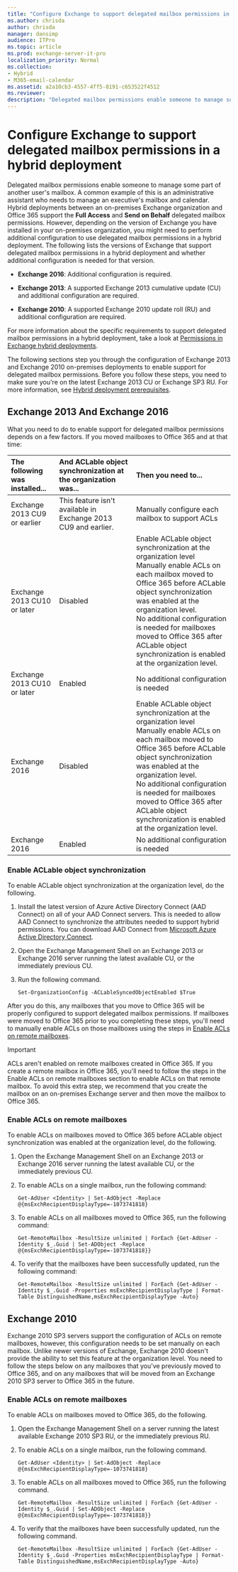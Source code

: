 ```yaml
---
title: "Configure Exchange to support delegated mailbox permissions in a hybrid deployment"
ms.author: chrisda
author: chrisda
manager: dansimp
audience: ITPro
ms.topic: article
ms.prod: exchange-server-it-pro
localization_priority: Normal
ms.collection:
- Hybrid
- M365-email-calendar
ms.assetid: a2a10cb3-4557-4ff5-8191-c653522f4512
ms.reviewer: 
description: "Delegated mailbox permissions enable someone to manage some part of another user's mailbox. A common example of this is an administrative assistant who needs to manage an executive's mailbox and calendar. Hybrid deployments between an on-premises Exchange organization and Office 365 support the Full Access and Send on Behalf delegated mailbox permissions. However, depending on the version of Exchange you have installed in your on-premises organization, you might need to perform additional configuration to use delegated mailbox permissions in a hybrid deployment. The following lists the versions of Exchange that support delegated mailbox permissions in a hybrid deployment and whether additional configuration is needed for that version."
---
```


# Configure Exchange to support delegated mailbox permissions in a hybrid deployment

Delegated mailbox permissions enable someone to manage some part of another user's mailbox. A common example of this is an administrative assistant who needs to manage an executive's mailbox and calendar. Hybrid deployments between an on-premises Exchange organization and Office 365 support the **Full Access** and **Send on Behalf** delegated mailbox permissions. However, depending on the version of Exchange you have installed in your on-premises organization, you might need to perform additional configuration to use delegated mailbox permissions in a hybrid deployment. The following lists the versions of Exchange that support delegated mailbox permissions in a hybrid deployment and whether additional configuration is needed for that version.

- **Exchange 2016**: Additional configuration is required.

- **Exchange 2013**: A supported Exchange 2013 cumulative update (CU) and additional configuration are required.

- **Exchange 2010**: A supported Exchange 2010 update roll (RU) and additional configuration are required.

For more information about the specific requirements to support delegated mailbox permissions in a hybrid deployment, take a look at [Permissions in Exchange hybrid deployments](../permissions.md).

The following sections step you through the configuration of Exchange 2013 and Exchange 2010 on-premises deployments to enable support for delegated mailbox permissions. Before you follow these steps, you need to make sure you're on the latest Exchange 2013 CU or Exchange SP3 RU. For more information, see [Hybrid deployment prerequisites](../hybrid-deployment-prerequisites.md).

## Exchange 2013 And Exchange 2016

What you need to do to enable support for delegated mailbox permissions depends on a few factors. If you moved mailboxes to Office 365 and at that time:

|**The following was installed...**|**And ACLable object synchronization at the organization was...**|**Then you need to...**|
|:-----|:-----|:-----|
|Exchange 2013 CU9 or earlier|This feature isn't available in Exchange 2013 CU9 and earlier.|Manually configure each mailbox to support ACLs|
|Exchange 2013 CU10 or later|Disabled|Enable ACLable object synchronization at the organization level <br/> Manually enable ACLs on each mailbox moved to Office 365 before ACLable object synchronization was enabled at the organization level. <br/> No additional configuration is needed for mailboxes moved to Office 365 after ACLable object synchronization is enabled at the organization level.|
|Exchange 2013 CU10 or later|Enabled|No additional configuration is needed|
|Exchange 2016|Disabled|Enable ACLable object synchronization at the organization level <br/> Manually enable ACLs on each mailbox moved to Office 365 before ACLable object synchronization was enabled at the organization level. <br/> No additional configuration is needed for mailboxes moved to Office 365 after ACLable object synchronization is enabled at the organization level.|
|Exchange 2016|Enabled|No additional configuration is needed|

### Enable ACLable object synchronization

To enable ACLable object synchronization at the organization level, do the following.

1. Install the latest version of Azure Active Directory Connect (AAD Connect) on all of your AAD Connect servers. This is needed to allow AAD Connect to synchronize the attributes needed to support hybrid permissions. You can download AAD Connect from [Microsoft Azure Active Directory Connect](http://go.microsoft.com/fwlink/p/?LinkID=510956).

2. Open the Exchange Management Shell on an Exchange 2013 or Exchange 2016 server running the latest available CU, or the immediately previous CU.

3. Run the following command.

   ```
   Set-OrganizationConfig -ACLableSyncedObjectEnabled $True
   ```

After you do this, any mailboxes that you move to Office 365 will be properly configured to support delegated mailbox permissions. If mailboxes were moved to Office 365 prior to you completing these steps, you'll need to manually enable ACLs on those mailboxes using the steps in [Enable ACLs on remote mailboxes](#enable-acls-on-remote-mailboxes).

> [!IMPORTANT]
> ACLs aren't enabled on remote mailboxes created in Office 365. If you create a remote mailbox in Office 365, you'll need to follow the steps in the Enable ACLs on remote mailboxes section to enable ACLs on that remote mailbox. To avoid this extra step, we recommend that you create the mailbox on an on-premises Exchange server and then move the mailbox to Office 365.

### Enable ACLs on remote mailboxes

To enable ACLs on mailboxes moved to Office 365 before ACLable object synchronization was enabled at the organization level, do the following.

1. Open the Exchange Management Shell on an Exchange 2013 or Exchange 2016 server running the latest available CU, or the immediately previous CU.

2. To enable ACLs on a single mailbox, run the following command:

   ```
   Get-AdUser <Identity> | Set-AdObject -Replace @{msExchRecipientDisplayType=-1073741818}
   ```

3. To enable ACLs on all mailboxes moved to Office 365, run the following command:

   ```
   Get-RemoteMailbox -ResultSize unlimited | ForEach {Get-AdUser -Identity $_.Guid | Set-ADObject -Replace @{msExchRecipientDisplayType=-1073741818}}
   ```

4. To verify that the mailboxes have been successfully updated, run the following command:

   ```
   Get-RemoteMailbox -ResultSize unlimited | ForEach {Get-AdUser -Identity $_.Guid -Properties msExchRecipientDisplayType | Format-Table DistinguishedName,msExchRecipientDisplayType -Auto}
   ```

## Exchange 2010

Exchange 2010 SP3 servers support the configuration of ACLs on remote mailboxes, however, this configuration needs to be set manually on each mailbox. Unlike newer versions of Exchange, Exchange 2010 doesn't provide the ability to set this feature at the organization level. You need to follow the steps below on any mailboxes that you've previously moved to Office 365, and on any mailboxes that will be moved from an Exchange 2010 SP3 server to Office 365 in the future.

### Enable ACLs on remote mailboxes

To enable ACLs on mailboxes moved to Office 365, do the following.

1. Open the Exchange Management Shell on a server running the latest available Exchange 2010 SP3 RU, or the immediately previous RU.

2. To enable ACLs on a single mailbox, run the following command.

   ```
   Get-AdUser <Identity> | Set-AdObject -Replace @{msExchRecipientDisplayType=-1073741818}
   ```

3. To enable ACLs on all mailboxes moved to Office 365, run the following command.

   ```
   Get-RemoteMailbox -ResultSize unlimited | ForEach {Get-AdUser -Identity $_.Guid | Set-ADObject -Replace @{msExchRecipientDisplayType=-1073741818}}
   ```

4. To verify that the mailboxes have been successfully updated, run the following command.

   ```
   Get-RemoteMailbox -ResultSize unlimited | ForEach {Get-AdUser -Identity $_.Guid -Properties msExchRecipientDisplayType | Format-Table DistinguishedName,msExchRecipientDisplayType -Auto}
   ```
